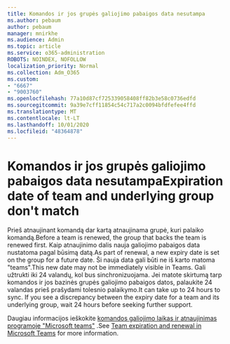```yaml
---
title: Komandos ir jos grupės galiojimo pabaigos data nesutampa
ms.author: pebaum
author: pebaum
manager: mnirkhe
ms.audience: Admin
ms.topic: article
ms.service: o365-administration
ROBOTS: NOINDEX, NOFOLLOW
localization_priority: Normal
ms.collection: Adm_O365
ms.custom:
- "6667"
- "9003760"
ms.openlocfilehash: 77a10d87cf725339058408ff82b3e58c0736edfd
ms.sourcegitcommit: 9a39e7cff11854c54c717a2c0094bfdfefee4ffd
ms.translationtype: MT
ms.contentlocale: lt-LT
ms.lasthandoff: 10/01/2020
ms.locfileid: "48364878"
---
```

# <a name="expiration-date-of-team-and-underlying-group-dont-match"></a><span data-ttu-id="54a0f-102">Komandos ir jos grupės galiojimo pabaigos data nesutampa</span><span class="sxs-lookup"><span data-stu-id="54a0f-102">Expiration date of team and underlying group don't match</span></span>

<span data-ttu-id="54a0f-103">Prieš atnaujinant komandą dar kartą atnaujinama grupė, kuri palaiko komandą.</span><span class="sxs-lookup"><span data-stu-id="54a0f-103">Before a team is renewed, the group that backs the team is renewed first.</span></span> <span data-ttu-id="54a0f-104">Kaip atnaujinimo dalis nauja galiojimo pabaigos data nustatoma pagal būsimą datą.</span><span class="sxs-lookup"><span data-stu-id="54a0f-104">As part of renewal, a new expiry date is set on the group for a future date.</span></span> <span data-ttu-id="54a0f-105">Ši nauja data gali būti ne iš karto matoma "teams".</span><span class="sxs-lookup"><span data-stu-id="54a0f-105">This new date may not be immediately visible in Teams.</span></span> <span data-ttu-id="54a0f-106">Gali užtrukti iki 24 valandų, kol bus sinchronizuojama. Jei matote skirtumą tarp komandos ir jos bazinės grupės galiojimo pabaigos datos, palaukite 24 valandas prieš prašydami tolesnio palaikymo.</span><span class="sxs-lookup"><span data-stu-id="54a0f-106">It can take up to 24 hours to sync. If you see a discrepancy between the expiry date for a team and its underlying group, wait 24 hours before seeking further support.</span></span>  

<span data-ttu-id="54a0f-107">Daugiau informacijos ieškokite [komandos galiojimo laikas ir atnaujinimas programoje "Microsoft teams"](https://docs.microsoft.com/microsoftteams/team-expiration-renewal)  .</span><span class="sxs-lookup"><span data-stu-id="54a0f-107">See [Team expiration and renewal in Microsoft Teams](https://docs.microsoft.com/microsoftteams/team-expiration-renewal)  for more information.</span></span>
